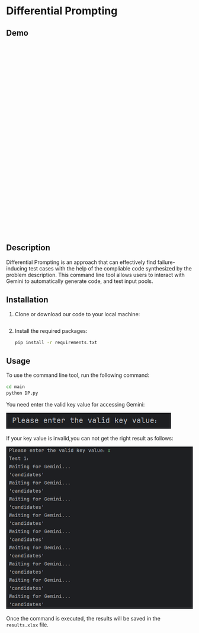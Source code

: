 # Differential Prompting

## Demo

<iframe width="896" height="504" src="" title="YouTube video player" frameborder="0" allow="accelerometer; autoplay; clipboard-write; encrypted-media; gyroscope; picture-in-picture; web-share" allowfullscreen></iframe>

## Description

Differential Prompting is an approach that can effectively find failure-inducing test cases with the help of the compliable code synthesized by the problem description. This command line tool allows users to interact with Gemini to automatically generate code, and test input pools.

## Installation

1. Clone or download our code to your local machine:

   ```bash
   
   ```

2. Install the required packages:

   ```bash
   pip install -r requirements.txt
   ```

## Usage

To use the command line tool, run the following command:

```bash
cd main
python DP.py
```

You need enter the valid key value for accessing Gemini:

![img.png](img.png)

If your key value is invalid,you can not get the right result as follows:

![img_1.png](img_1.png)

Once the command is executed, the results will be saved in the `results.xlsx` file.

